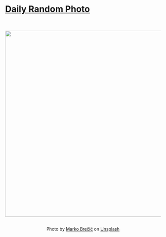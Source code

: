 # [Daily Random Photo](https://www.dailyrandomphoto.com/)

<div align="center">
  <br>
  <br>
  <a href="https://www.dailyrandomphoto.com/p/2025/2025-08-26/"><img src="https://images.unsplash.com/photo-1751149784328-f75fb46c0e8d?crop=entropy&cs=tinysrgb&fit=max&fm=jpg&ixid=M3w3NzUwOHwwfDF8cmFuZG9tfHx8fHx8fHx8MTc1NjE2OTE0Mnw&ixlib=rb-4.1.0&q=80&w=1080" width="600px"></a>
  <br>
  <br>
  <p class="has-text-grey">Photo by <a href="https://unsplash.com/@markobrecic?utm_source=Daily%20Random%20Photo&amp;utm_medium=referral" target="_blank" rel="noopener noreferrer">Marko Brečić</a> on <a href="https://unsplash.com/photos/two-people-stand-in-the-sparkling-ocean-KM_2rd1Psxg?utm_source=Daily%20Random%20Photo&amp;utm_medium=referral" target="_blank" rel="noopener noreferrer">Unsplash</a></p>
</div>
